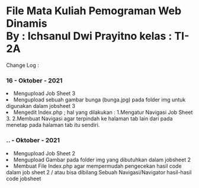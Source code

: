 # File Mata Kuliah Pemograman Web Dinamis <br> By : Ichsanul Dwi Prayitno kelas : TI-2A

Change Log :
<h3> 16 - Oktober - 2021 </h3>
<li> Mengupload Job Sheet 3 </li>
<li> Mengupload sebuah gambar bunga (bunga.jpg) pada folder img untuk digunakan dalam jobsheet 3 </li>
<li> Mengedit Index.php ; hal yang dilakukan : 1.Mengatur Navigasi Job Sheet 3. 2.Membuat Navigasi agar terpindah ke halaman tab lain dari pada menetap pada halaman tab itu sendiri.</li>

<h3> .. - Oktober - 2021 </h3>
<li> Mengupload Job Sheet 2 </li>
<li> Mengupload Gambar pada folder img yang dibutuhkan dalam jobsheet 2 </li>
<li> Membuat File Index.php agar mempermudah pengecekan hasil code dalam job sheet 2 / atau bisa dibilang Sebuah Navigasi/Navigator hasil-hasil code jobsheet 
